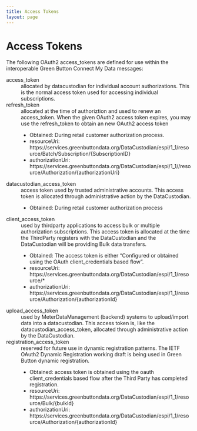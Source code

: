 ```yaml
---
title: Access Tokens
layout: page
---
```

# Access Tokens
The following OAuth2 access_tokens are defined for use within the interoperable Green Button Connect My Data messages:
<dl>
<dt>access_token</dt>
<dd>allocated by datacustodian for individual account authorizations. This is the normal access token used for accessing individual subscriptions.</dd>
<dt>refresh_token</dt>
<dd>allocated at the time of authoriztion and used to renew an access_token. When the given OAuth2 access token expires, you may use the refresh_token to obtain an new OAuth2 access token
<ul>
<li>Obtained: 	During retail customer authorization process.</li>
<li>resourceUri: https://services.greenbuttondata.org/DataCustodian/espi/1_1/resource/Batch/Subscription/{SubscriptionID}</li>
<li>authorizationUri: https://services.greenbuttondata.org/DataCustodian/espi/1_1//resource/Authorization/{authorizationUri} </li>
</ul>
</dd>
<dt>datacustodian_access_token</dt>
<dd>access token used by trusted administrative accounts. This access token is allocated through administrative action by the DataCustodian.
<ul>
<li>Obtained: 	During retail customer authorization process</li>
</ul>
</dd>
<dt>client_access_token</dt>
<dd>used by thirdparty applications to access bulk or multiple authorization subscriptions. This access token is allocated at the time the ThirdParty registers with the DataCustodian and the DataCustodian will be providing Bulk data transfers.
<ul>
<li>Obtained: 	The access token is either “Configured or obtained using the OAuth client_credentials based flow”.</li>
<li>resourceUri: https://services.greenbuttondata.org/DataCustodian/espi/1_1/resource/*</li>
<li>authorizationUri: https://services.greenbuttondata.org/DataCustodian/espi/1_1/resource/Authorization/{authorizationId}</li>
</ul>
</dd>
<dt>upload_access_token</dt>
<dd>used by MeterDataManagement (backend) systems to upload/import data into a datacustodian. This access token is, like the datacustodian_access_token, allocated through administrative action by the DataCustodian.</dd>
<dt>registration_access_token</dt>
<dd>reserved for future use in dynamic registration patterns. The IETF OAuth2 Dynamic Registration working draft is being used in Green Button dynamic registration.
<ul>
<li>Obtained: 	access token is obtained using the oauth client_credentials based flow after the Third Party has completed registration.</li>
<li>resourceUri: https://services.greenbuttondata.org/DataCustodian/espi/1_1/resource/Bulk/{bulkId}</li>
<li>authorizationUri: https://services.greenbuttondata.org/DataCustodian/espi/1_1/resource/Authorization/{authorizationId}</li>
</ul>
</dd>
</dl>
